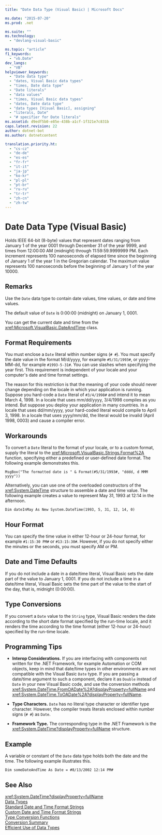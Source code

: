 ```yaml
---
title: "Date Data Type (Visual Basic) | Microsoft Docs"

ms.date: "2015-07-20"
ms.prod: .net

ms.suite: ""
ms.technology: 
  - "devlang-visual-basic"

ms.topic: "article"
f1_keywords: 
  - "vb.Date"
dev_langs: 
  - "VB"
helpviewer_keywords: 
  - "Date data type"
  - "dates, Visual Basic data types"
  - "times, Date data type"
  - "Date literals"
  - "data values"
  - "times, Visual Basic data types"
  - "dates, Date data type"
  - "data types [Visual Basic], assigning"
  - "literals, Date"
  - "# specifier for Date literals"
ms.assetid: d9edf5b0-e85e-438b-a1cf-1f321e7c831b
caps.latest.revision: 22
author: dotnet-bot
ms.author: dotnetcontent

translation.priority.ht: 
  - "cs-cz"
  - "de-de"
  - "es-es"
  - "fr-fr"
  - "it-it"
  - "ja-jp"
  - "ko-kr"
  - "pl-pl"
  - "pt-br"
  - "ru-ru"
  - "tr-tr"
  - "zh-cn"
  - "zh-tw"
---
```

# Date Data Type (Visual Basic)
Holds IEEE 64-bit (8-byte) values that represent dates ranging from January 1 of the year 0001 through December 31 of the year 9999, and times from 12:00:00 AM (midnight) through 11:59:59.9999999 PM. Each increment represents 100 nanoseconds of elapsed time since the beginning of January 1 of the year 1 in the Gregorian calendar. The maximum value represents 100 nanoseconds before the beginning of January 1 of the year 10000.  
  
## Remarks  
 Use the `Date` data type to contain date values, time values, or date and time values.  
  
 The default value of `Date` is 0:00:00 (midnight) on January 1, 0001.  
  
 You can get the current date and time from the <xref:Microsoft.VisualBasic.DateAndTime> class.  
  
## Format Requirements  
 You must enclose a `Date` literal within number signs (`# #`). You must specify the date value in the format M/d/yyyy, for example `#5/31/1993#`, or yyyy-MM-dd, for example `#1993-5-31#`. You can use slashes when specifying the year first.  This requirement is independent of your locale and your computer's date and time format settings.  
  
 The reason for this restriction is that the meaning of your code should never change depending on the locale in which your application is running. Suppose you hard-code a `Date` literal of `#3/4/1998#` and intend it to mean March 4, 1998. In a locale that uses mm/dd/yyyy, 3/4/1998 compiles as you intend. But suppose you deploy your application in many countries. In a locale that uses dd/mm/yyyy, your hard-coded literal would compile to April 3, 1998. In a locale that uses yyyy/mm/dd, the literal would be invalid (April 1998, 0003) and cause a compiler error.  
  
## Workarounds  
 To convert a `Date` literal to the format of your locale, or to a custom format, supply the literal to the <xref:Microsoft.VisualBasic.Strings.Format%2A> function, specifying either a predefined or user-defined date format. The following example demonstrates this.  
  
```  
MsgBox("The formatted date is " & Format(#5/31/1993#, "dddd, d MMM yyyy"))  
```  
  
 Alternatively, you can use one of the overloaded constructors of the <xref:System.DateTime> structure to assemble a date and time value. The following example creates a value to represent May 31, 1993 at 12:14 in the afternoon.  
  
```  
Dim dateInMay As New System.DateTime(1993, 5, 31, 12, 14, 0)  
```  
  
## Hour Format  
 You can specify the time value in either 12-hour or 24-hour format, for example `#1:15:30 PM#` or `#13:15:30#`. However, if you do not specify either the minutes or the seconds, you must specify AM or PM.  
  
## Date and Time Defaults  
 If you do not include a date in a date/time literal, Visual Basic sets the date part of the value to January 1, 0001. If you do not include a time in a date/time literal, Visual Basic sets the time part of the value to the start of the day, that is, midnight (0:00:00).  
  
## Type Conversions  
 If you convert a `Date` value to the `String` type, Visual Basic renders the date according to the short date format specified by the run-time locale, and it renders the time according to the time format (either 12-hour or 24-hour) specified by the run-time locale.  
  
## Programming Tips  
  
-   **Interop Considerations.** If you are interfacing with components not written for the .NET Framework, for example Automation or COM objects, keep in mind that date/time types in other environments are not compatible with the Visual Basic `Date` type. If you are passing a date/time argument to such a component, declare it as `Double` instead of `Date` in your new Visual Basic code, and use the conversion methods <xref:System.DateTime.FromOADate%2A?displayProperty=fullName> and <xref:System.DateTime.ToOADate%2A?displayProperty=fullName>.  
  
-   **Type Characters.** `Date` has no literal type character or identifier type character. However, the compiler treats literals enclosed within number signs (`# #`) as `Date`.  
  
-   **Framework Type.** The corresponding type in the .NET Framework is the <xref:System.DateTime?displayProperty=fullName> structure.  
  
## Example  
 A variable or constant of the `Date` data type holds both the date and the time. The following example illustrates this.  
  
```  
Dim someDateAndTime As Date = #8/13/2002 12:14 PM#  
```  
  
## See Also  
 <xref:System.DateTime?displayProperty=fullName>   
 [Data Types](../../../visual-basic/language-reference/data-types/data-type-summary.md)   
 [Standard Date and Time Format Strings](http://msdn.microsoft.com/library/bb79761a-ca08-44ee-b142-b06b3e2fc22b)   
 [Custom Date and Time Format Strings](http://msdn.microsoft.com/library/98b374e3-0cc2-4c78-ab44-efb671d71984)   
 [Type Conversion Functions](../../../visual-basic/language-reference/functions/type-conversion-functions.md)   
 [Conversion Summary](../../../visual-basic/language-reference/keywords/conversion-summary.md)   
 [Efficient Use of Data Types](../../../visual-basic/programming-guide/language-features/data-types/efficient-use-of-data-types.md)